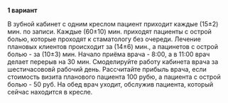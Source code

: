 **1 вариант**

В зубной кабинет с одним креслом пациент приходит каждые (15±2) мин. по записи. Каждые (60±10) мин. приходят пациенты с острой болью, которые проходят к стаматологу без очереди. Лечение плановых клиентов происходит за (14±6) мин., а пацинетов с острой болью - за (10±3) мин. Начало приёма врача - 8:00, а в 11:00 врач делает перерыв на 30 мин. Смоделируйте работу кабинета врача за шестичасововй рабочий день. Рассчитайте прибыль врача, если стоимость визита планового пациента 100 рубю, а пациента с острой болью - 50 руб. На обед врач уходит, обслужив пациента, который сейчас находится в кресле.